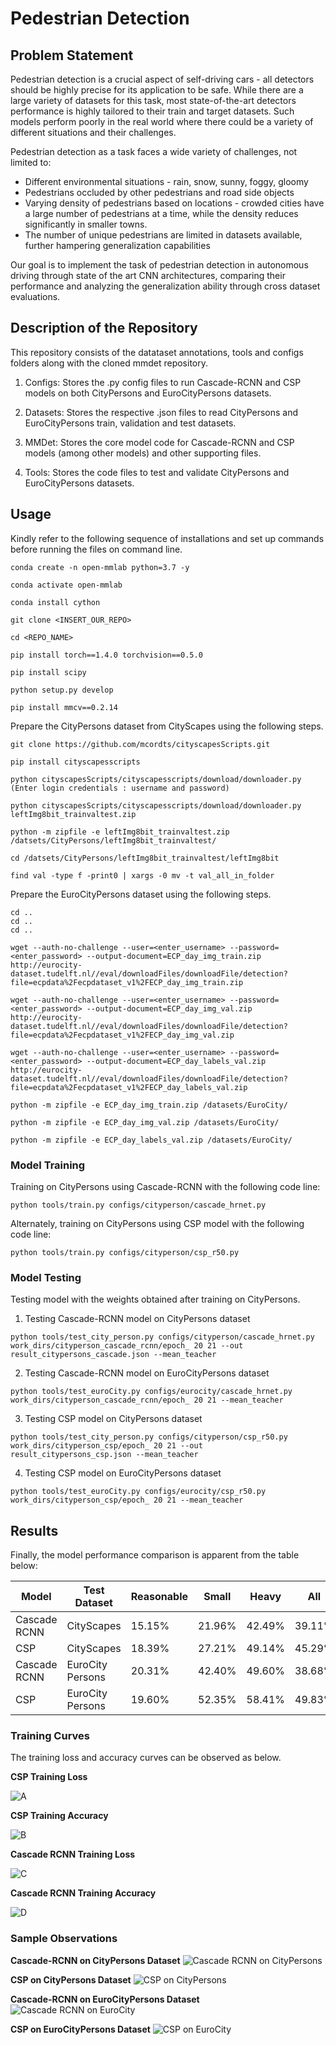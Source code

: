 # Pedestrian Detection

## Problem Statement

Pedestrian detection is a crucial aspect of self-driving cars - all detectors should be highly precise for its application to be safe. While there are a large variety of datasets for this task, most state-of-the-art detectors performance is highly tailored to their train and target datasets. Such models perform poorly in the real world where there could be a variety of different situations and their challenges.

Pedestrian detection as a task faces a wide variety of challenges, not limited to:
-	Different environmental situations - rain, snow, sunny, foggy, gloomy
-	Pedestrians occluded by other pedestrians and road side objects
-	Varying density of pedestrians based on locations - crowded cities have a large number of pedestrians at a time, while the density reduces significantly in smaller towns.
-	The number of unique pedestrians are limited in datasets available, further hampering generalization capabilities


Our goal is to implement the task of pedestrian detection in autonomous driving through state of the art CNN architectures, comparing their performance and analyzing the generalization ability through cross dataset evaluations.

## Description of the Repository

This repository consists of the datataset annotations, tools and configs folders along with the cloned mmdet repository.

1) Configs: Stores the .py config files to run Cascade-RCNN and CSP models on both CityPersons and EuroCityPersons datasets.

2) Datasets: Stores the respective .json files to read CityPersons and EuroCityPersons train, validation and test datasets.

3) MMDet: Stores the core model code for Cascade-RCNN and CSP models (among other models) and other supporting files.

4) Tools: Stores the code files to test and validate CityPersons and EuroCityPersons datasets.

## Usage

Kindly refer to the following sequence of installations and set up commands before running the files on command line.

```
conda create -n open-mmlab python=3.7 -y

conda activate open-mmlab

conda install cython

git clone <INSERT_OUR_REPO>

cd <REPO_NAME>

pip install torch==1.4.0 torchvision==0.5.0

pip install scipy

python setup.py develop

pip install mmcv==0.2.14
```

Prepare the CityPersons dataset from CityScapes using the following steps.

```
git clone https://github.com/mcordts/cityscapesScripts.git

pip install cityscapesscripts

python cityscapesScripts/cityscapesscripts/download/downloader.py
(Enter login credentials : username and password)

python cityscapesScripts/cityscapesscripts/download/downloader.py leftImg8bit_trainvaltest.zip

python -m zipfile -e leftImg8bit_trainvaltest.zip /datsets/CityPersons/leftImg8bit_trainvaltest/

cd /datsets/CityPersons/leftImg8bit_trainvaltest/leftImg8bit

find val -type f -print0 | xargs -0 mv -t val_all_in_folder
```

Prepare the EuroCityPersons dataset using the following steps.

```
cd ..
cd ..
cd ..

wget --auth-no-challenge --user=<enter_username> --password=<enter_password> --output-document=ECP_day_img_train.zip http://eurocity-dataset.tudelft.nl//eval/downloadFiles/downloadFile/detection?file=ecpdata%2Fecpdataset_v1%2FECP_day_img_train.zip

wget --auth-no-challenge --user=<enter_username> --password=<enter_password> --output-document=ECP_day_img_val.zip http://eurocity-dataset.tudelft.nl//eval/downloadFiles/downloadFile/detection?file=ecpdata%2Fecpdataset_v1%2FECP_day_img_val.zip

wget --auth-no-challenge --user=<enter_username> --password=<enter_password> --output-document=ECP_day_labels_val.zip http://eurocity-dataset.tudelft.nl//eval/downloadFiles/downloadFile/detection?file=ecpdata%2Fecpdataset_v1%2FECP_day_labels_val.zip

python -m zipfile -e ECP_day_img_train.zip /datasets/EuroCity/

python -m zipfile -e ECP_day_img_val.zip /datasets/EuroCity/

python -m zipfile -e ECP_day_labels_val.zip /datasets/EuroCity/

```

### Model Training

Training on CityPersons using Cascade-RCNN with the following code line:

```
python tools/train.py configs/cityperson/cascade_hrnet.py
```

Alternately, training on CityPersons using CSP model with the following code line:

```
python tools/train.py configs/cityperson/csp_r50.py
```

### Model Testing

Testing model with the weights obtained after training on CityPersons.

1) Testing Cascade-RCNN model on CityPersons dataset

```
python tools/test_city_person.py configs/cityperson/cascade_hrnet.py work_dirs/cityperson_cascade_rcnn/epoch_ 20 21 --out result_citypersons_cascade.json --mean_teacher
```

2) Testing Cascade-RCNN model on EuroCityPersons dataset

```
python tools/test_euroCity.py configs/eurocity/cascade_hrnet.py work_dirs/cityperson_cascade_rcnn/epoch_ 20 21 --mean_teacher
```
3) Testing CSP model on CityPersons dataset

```
python tools/test_city_person.py configs/cityperson/csp_r50.py work_dirs/cityperson_csp/epoch_ 20 21 --out result_citypersons_csp.json --mean_teacher
```

4) Testing CSP model on EuroCityPersons dataset

```
python tools/test_euroCity.py configs/eurocity/csp_r50.py work_dirs/cityperson_csp/epoch_ 20 21 --mean_teacher
```

## Results

Finally, the model performance comparison is apparent from the table below:

| Model        | Test Dataset     | Reasonable | Small  | Heavy  | All    |
| ------------ | ---------------- | ---------- | ------ | ------ | ------ |
| Cascade RCNN | CityScapes       | 15.15%     | 21.96% | 42.49% | 39.11% |
| CSP          | CityScapes       | 18.39%     | 27.21% | 49.14% | 45.29% |
| Cascade RCNN | EuroCity Persons | 20.31%     | 42.40% | 49.60% | 38.68% |
| CSP          | EuroCity Persons | 19.60%     | 52.35% | 58.41% | 49.83% |

### Training Curves

The training loss and accuracy curves can be observed as below.

**CSP Training Loss**

![A](https://github.com/vaibhavbagri/Pedestrian-Detection-Practical-DL/blob/main/Results/cp_csp_loss.png) 

**CSP Training Accuracy**

![B](https://github.com/vaibhavbagri/Pedestrian-Detection-Practical-DL/blob/main/Results/cp_csp_acc.png)

**Cascade RCNN Training Loss**

![C](https://github.com/vaibhavbagri/Pedestrian-Detection-Practical-DL/blob/main/Results/cp_cascade_loss.png)

**Cascade RCNN Training Accuracy**

![D](https://github.com/vaibhavbagri/Pedestrian-Detection-Practical-DL/blob/main/Results/cp_cascade_acc.png)


### Sample Observations

**Cascade-RCNN on CityPersons Dataset**
![Cascade RCNN on CityPersons](https://github.com/vaibhavbagri/Pedestrian-Detection-Practical-DL/blob/main/Results/cp_cascade_test%20(1).png)

**CSP on CityPersons Dataset**
![CSP on CityPersons](https://github.com/vaibhavbagri/Pedestrian-Detection-Practical-DL/blob/main/Results/cp_csp_test%20(1).png)

**Cascade-RCNN on EuroCityPersons Dataset**
![Cascade RCNN on EuroCity](https://github.com/vaibhavbagri/Pedestrian-Detection-Practical-DL/blob/main/Results/ecp_cascade_test%20(1).png)

**CSP on EuroCityPersons Dataset**
![CSP on EuroCity](https://github.com/vaibhavbagri/Pedestrian-Detection-Practical-DL/blob/main/Results/ecp_csp_test%20(1).png)


